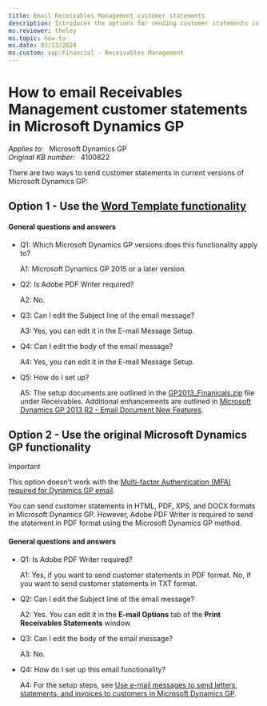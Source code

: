 ```yaml
---
title: Email Receivables Management customer statements
description: Introduces the options for sending customer statements in Microsoft Dynamics GP.
ms.reviewer: theley 
ms.topic: how-to
ms.date: 03/13/2024
ms.custom: sap:Financial - Receivables Management
---
```

# How to email Receivables Management customer statements in Microsoft Dynamics GP

_Applies to:_ &nbsp; Microsoft Dynamics GP  
_Original KB number:_ &nbsp; 4100822

There are two ways to send customer statements in current versions of Microsoft Dynamics GP:

## Option 1 - Use the [Word Template functionality](/dynamics-gp/installation/word-templates)

#### General questions and answers

- Q1: Which Microsoft Dynamics GP versions does this functionality apply to?

  A1: Microsoft Dynamics GP 2015 or a later version.

- Q2: Is Adobe PDF Writer required?  

  A2: No.

- Q3: Can I edit the Subject line of the email message? 

  A3: Yes, you can edit it in the E-mail Message Setup.

- Q4: Can I edit the body of the email message? 

  A4: Yes, you can edit it in the E-mail Message Setup.

- Q5: How do I set up?

  A5: The setup documents are outlined in the [GP2013_Finanicals.zip](https://mbs2.microsoft.com/fileexchange/?fileID=cdf1a9bd-bfe1-4223-8b8c-be4e2dc41817) file under Receivables. Additional enhancements are outlined in [Microsoft Dynamics GP 2013 R2 - Email Document New Features](https://community.dynamics.com/blogs/post/?postid=f3603488-0ed1-4e86-8722-332f9199361c).

## Option 2 - Use the original Microsoft Dynamics GP functionality

> [!IMPORTANT]
> This option doesn't work with the [Multi-factor Authentication (MFA) required for Dynamics GP email](/dynamics-gp/installation/email-troubleshooting-guide#mfa---multi-factor-authentication-modern-authentication).

You can send customer statements in HTML, PDF, XPS, and DOCX formats in Microsoft Dynamics GP. However, Adobe PDF Writer is required to send the statement in PDF format using the Microsoft Dynamics GP method.

#### General questions and answers

- Q1: Is Adobe PDF Writer required?  

  A1: Yes, if you want to send customer statements in PDF format. No, if you want to send customer statements in TXT format.

- Q2: Can I edit the Subject line of the email message?

  A2: Yes. You can edit it in the **E-mail Options** tab of the **Print Receivables Statements** window.

- Q3: Can I edit the body of the email message?

  A3: No.

- Q4: How do I set up this email functionality?

  A4: For the setup steps, see [Use e-mail messages to send letters, statements, and invoices to customers in Microsoft Dynamics GP](use-e-mail-messages-send-letters-statements.md).
